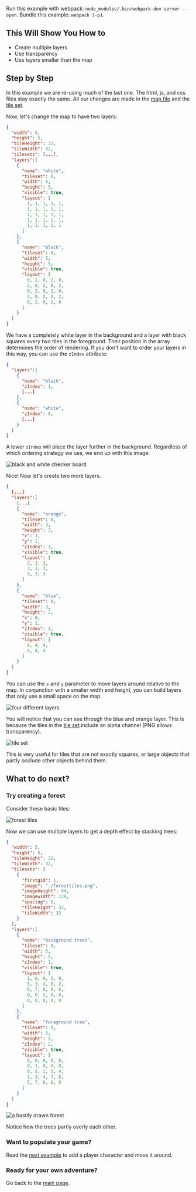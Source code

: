 Run this example with webpack: `node_modules/.bin/webpack-dev-server --open`. Bundle this example: `webpack [-p]`.

## This Will Show You How to

* Create multiple layers
* Use transparency
* Use layers smaller than the map

## Step by Step

In this example we are re-using much of the last one. The html, js, and css files stay exactly the same. All our changes are made in the [map file](map.json) and the [tile set](tiles.png).

Now, let's change the map to have two layers:

```json
{
  "width": 5,
  "height": 5,
  "tileHeight": 32,
  "tileWidth": 32,
  "tilesets": [...],
  "layers":[
    {
      "name": "white",
      "tileset": 0,
      "width": 5,
      "height": 5,
      "visible": true,
      "layout": [
        1, 1, 1, 1, 1,
        1, 1, 1, 1, 1,
        1, 1, 1, 1, 1,
        1, 1, 1, 1, 1,
        1, 1, 1, 1, 1
      ]
    },
    {
      "name": "black",
      "tileset": 0,
      "width": 5,
      "height": 5,
      "visible": true,
      "layout": [
        0, 2, 0, 2, 0,
        2, 0, 2, 0, 2,
        0, 2, 0, 2, 0,
        2, 0, 2, 0, 2,
        0, 2, 0, 2, 0
      ]
    }
  ]
}
```

We have a completely white layer in the background and a layer with black squares every two tiles in the foreground. Their position in the array determines the order of rendering. If you don't want to order your layers in this way, you can use the `zIndex` attribute:

```json
{
  "layers":[
    {
      "name": "black",
      "zIndex": 1,
      [...]
    },
    {
      "name": "white",
      "zIndex": 0,
      [...]
    }
  ]
}
```

A lower `zIndex` will place the layer further in the background. Regardless of which ordering strategy we use, we end up with this image:

![black and white checker board](screenshot1.png)

Nice! Now let's create two more layers.

```json
{
  [...]
  "layers":[
    [...]
    {
      "name": "orange",
      "tileset": 0,
      "width": 3,
      "height": 3,
      "x": 1,
      "y": 2,
      "zIndex": 3,
      "visible": true,
      "layout": [
        3, 3, 3,
        3, 3, 3,
        3, 3, 3
      ]
    },
    {
      "name": "blue",
      "tileset": 0,
      "width": 3,
      "height": 2,
      "x": 0,
      "y": 1,
      "zIndex": 4,
      "visible": true,
      "layout": [
        4, 4, 4,
        4, 4, 4
      ]
    }
  ]
}
```

You can use the `x` and `y` parameter to move layers around relative to the map. In conjunction with a smaller width and height, you can build layers that only use a small space on the map.

![four different layers](screenshot2.png)

You will notice that you can see through the blue and orange layer. This is because the tiles in the [tile set](tiles.png) include an alpha channel (PNG allows transparency).

![tile set](tiles.png)

This is very useful for tiles that are not exactly squares, or large objects that partly occlude other objects behind them.

## What to do next?

### Try creating a forest

Consider these basic tiles:

![forest tiles](foresttiles.png)

Now we can use multiple layers to get a depth effect by stacking trees:

```json
{
  "width": 5,
  "height": 5,
  "tileHeight": 32,
  "tileWidth": 32,
  "tilesets": [
    {
      "firstgid": 1,
      "image": "./foresttiles.png",
      "imageheight": 64,
      "imagewidth": 128,
      "spacing": 0,
      "tileHeight": 32,
      "tileWidth": 32
    }
  ],
  "layers":[
    {
      "name": "background trees",
      "tileset": 0,
      "width": 5,
      "height": 5,
      "zIndex": 1,
      "visible": true,
      "layout": [
        1, 0, 0, 2, 0,
        5, 3, 4, 6, 2,
        0, 7, 8, 0, 6,
        0, 0, 5, 0, 0,
        0, 0, 0, 0, 0
      ]
    },
    {
      "name": "foreground tree",
      "tileset": 0,
      "width": 5,
      "height": 5,
      "zIndex": 2,
      "visible": true,
      "layout": [
        0, 0, 0, 0, 0,
        0, 1, 0, 0, 0,
        0, 5, 1, 3, 4,
        1, 3, 4, 7, 8,
        5, 7, 8, 0, 0
      ]
    }
  ]
}
```

![a hastily drawn forest](screenshot3.png)

Notice how the trees partly overly each other.

### Want to populate your game?

Read the [next example](../03%20-%20Player%20and%20input) to add a player character and move it around.

### Ready for your own adventure?

Go back to the [main page](../../README.md).
